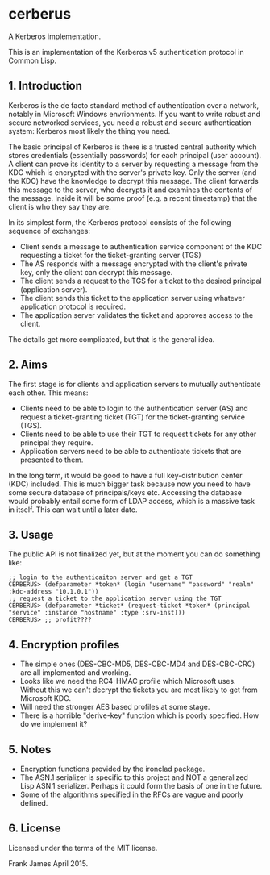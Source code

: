 # cerberus
A Kerberos implementation.

This is an implementation of the Kerberos v5 authentication protocol in Common Lisp.

## 1. Introduction
Kerberos is the de facto standard method of authentication over a network, notably in Microsoft Windows envrionments.
If you want to write robust and secure networked services, you need a robust and secure authentication system: Kerberos 
most likely the thing you need.

The basic principal of Kerberos is there is a trusted central authority which stores credentials (essentially passwords)
for each principal (user account). A client can prove its identity to a server by requesting a message from the KDC 
which is encrypted with the server's private key. Only the server (and the KDC) have the knowledge to decrypt this message.
The client forwards this message to the server, who decrypts it and examines the contents of the message. Inside it will be 
some proof (e.g. a recent timestamp) that the client is who they say they are. 

In its simplest form, the Kerberos protocol consists of the following sequence of exchanges:
* Client sends a message to authentication service component of the KDC requesting a ticket for the ticket-granting server (TGS)
* The AS responds with a message encrypted with the client's private key, only the client can decrypt this message.
* The client sends a request to the TGS for a ticket to the desired principal (application server).
* The client sends this ticket to the application server using whatever application protocol is required.
* The application server validates the ticket and approves access to the client.

The details get more complicated, but that is the general idea.

## 2. Aims
The first stage is for clients and application servers to mutually authenticate each other. This means:
* Clients need to be able to login to the authentication server (AS) and request a ticket-granting ticket (TGT) for 
the ticket-granting service (TGS).
* Clients need to be able to use their TGT to request tickets for any other principal they require.
* Application servers need to be able to authenticate tickets that are presented to them.

In the long term, it would be good to have a full key-distribution center (KDC) included. This is much bigger task
because now you need to have some secure database of principals/keys etc. Accessing the database would probably
entail some form of LDAP access, which is a massive task in itself. This can wait until a later date.

## 3. Usage
The public API is not finalized yet, but at the moment you can do something like:

```
;; login to the authenticaiton server and get a TGT
CERBERUS> (defparameter *token* (login "username" "password" "realm" :kdc-address "10.1.0.1"))
;; request a ticket to the application server using the TGT
CERBERUS> (defparameter *ticket* (request-ticket *token* (principal "service" :instance "hostname" :type :srv-inst)))
CERBERUS> ;; profit????
```

## 4. Encryption profiles
* The simple ones (DES-CBC-MD5, DES-CBC-MD4 and DES-CBC-CRC) are all implemented and working.
* Looks like we need the RC4-HMAC profile which Microsoft uses. Without this we can't decrypt the 
tickets you are most likely to get from Microsoft KDC.
* Will need the stronger AES based profiles at some stage.
* There is a horrible "derive-key" function which is poorly specified. How do we implement it?

## 5. Notes
* Encryption functions provided by the ironclad package.
* The ASN.1 serializer is specific to this project and NOT a generalized Lisp ASN.1 serializer. Perhaps it could form
the basis of one in the future.
* Some of the algorithms specified in the RFCs are vague and poorly defined. 

## 6. License
Licensed under the terms of the MIT license.

Frank James 
April 2015.


